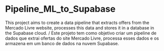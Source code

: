 # Pipeline_ML_to_Supabase
 This project aims to create a data pipeline that extracts offers from the Mercado Livre website, processes this data and stores it in a database in the Supabase cloud. / Este projeto tem como objetivo criar um pipeline de dados que extrai ofertas do site Mercado Livre, processa esses dados e os armazena em um banco de dados na nuvem Supabase.
